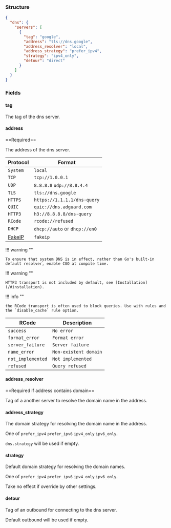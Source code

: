 ### Structure

```json
{
  "dns": {
    "servers": [
      {
        "tag": "google",
        "address": "tls://dns.google",
        "address_resolver": "local",
        "address_strategy": "prefer_ipv4",
        "strategy": "ipv4_only",
        "detour": "direct"
      }
    ]
  }
}

```

### Fields

#### tag

The tag of the dns server.

#### address

==Required==

The address of the dns server.

| Protocol                            | Format                        |
|-------------------------------------|-------------------------------|
| `System`                            | `local`                       |
| `TCP`                               | `tcp://1.0.0.1`               |
| `UDP`                               | `8.8.8.8` `udp://8.8.4.4`     |
| `TLS`                               | `tls://dns.google`            |
| `HTTPS`                             | `https://1.1.1.1/dns-query`   |
| `QUIC`                              | `quic://dns.adguard.com`      |
| `HTTP3`                             | `h3://8.8.8.8/dns-query`      |
| `RCode`                             | `rcode://refused`             |
| `DHCP`                              | `dhcp://auto` or `dhcp://en0` |
| [FakeIP](/configuration/dns/fakeip) | `fakeip`                      |

!!! warning ""

    To ensure that system DNS is in effect, rather than Go's built-in default resolver, enable CGO at compile time.

!!! warning ""

    HTTP3 transport is not included by default, see [Installation](/#installation).

!!! info ""

    the RCode transport is often used to block queries. Use with rules and the `disable_cache` rule option.

| RCode             | Description           | 
|-------------------|-----------------------|
| `success`         | `No error`            |
| `format_error`    | `Format error`        |
| `server_failure`  | `Server failure`      |
| `name_error`      | `Non-existent domain` |
| `not_implemented` | `Not implemented`     |
| `refused`         | `Query refused`       |

#### address_resolver

==Required if address contains domain==

Tag of a another server to resolve the domain name in the address.

#### address_strategy

The domain strategy for resolving the domain name in the address.

One of `prefer_ipv4` `prefer_ipv6` `ipv4_only` `ipv6_only`.

`dns.strategy` will be used if empty.

#### strategy

Default domain strategy for resolving the domain names.

One of `prefer_ipv4` `prefer_ipv6` `ipv4_only` `ipv6_only`.

Take no effect if override by other settings.

#### detour

Tag of an outbound for connecting to the dns server.

Default outbound will be used if empty.

